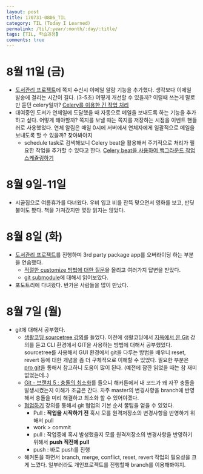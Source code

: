 ```yaml
---
layout: post
title: 170731-0806_TIL
category: TIL (Today I Learned)
permalink: /til/:year/:month/:day/:title/
tags: [TIL, 학습과정]
comments: true
---
```


# 8월 11일 (금)
- [도서관리 프로젝트](https://github.com/wayhome25/our-book)에 쪽지 수신시 이메일 알람 기능을 추가했다.
  생각보다 이메일 발송에 걸리는 시간이 길다. (3-5초) 어떻게 개선할 수 있을까? 이럴때 쓰는게 말로만 듣던 celery일까? [Celery를 이용한 긴 작업 처리 ](https://spoqa.github.io/2012/05/29/distribute-task-with-celery.html)
- 대여중인 도서가 연체일에 도달했을 때 자동으로 메일을 보내도록 하는 기능을 추가하고 싶다. 어떻게 해야할까? 쪽지를 보낼 때는 쪽지를 저장하는 시점을 이벤트 핸들러로 사용했었다. 연체 알림은 매일 0시에 서버에서 연체자에게 일괄적으로 메일을 보내도록 할 수 있을까? 찾아봐야지
  - schedule task로 검색해보니 Celery beat을 활용해서 주기적으로 처리가 필요한 작업을 추가할 수 있다고 한다. [Celery beat을 사용하여 백그라운드 작업 스케쥴링하기](http://blog.naver.com/PostView.nhn?blogId=c_ist82&logNo=220777624611)

# 8월 9일-11일
- 시골집으로 여름휴가를 다녀왔다. 우비 입고 비를 잔뜩 맞으면서 영화를 보고, 반딧불이도 봤다. 책을 가져갔지만 몇장 읽지는 않았다.

# 8월 8일 (화)
- [도서관리 프로젝트](https://github.com/wayhome25/our-book)를 진행하며 3rd party package app를 오버라이딩 하는 부분을 연습했다.
  - [적절한 customize 방법에 대한 질문](https://www.facebook.com/groups/askdjango/permalink/1788528587829343/?comment_id=1788557797826422&notif_t=group_comment&notif_id=1502202113277812)을 올리고 여러가지 답변을 받았다.
  - [git submodule](https://git-scm.com/book/ko/v1/Git-%EB%8F%84%EA%B5%AC-%EC%84%9C%EB%B8%8C%EB%AA%A8%EB%93%88)에 대해서 읽어보았다.
- 포도트리에 다녀왔다. 반가운 사람들을 많이 만났다.

# 8월 7일 (월)
- git에 대해서 공부했다.
  - [생활코딩 sourcetree 강의](https://opentutorials.org/course/1492)를 들었다. 이전에 생활코딩에서 [지옥에서 온 Git](https://opentutorials.org/course/2708) 강의를 듣고 CLI 환경에서 GIT을 사용하는 방법에 대해서 공부했었다. sourcetree를 사용해서 GUI 환경에서 git을 다루는 방법을 배우니 reset, revert 등에 대한 개념을 좀 더 구체적으로 이해할 수 있었다. 필요한 부분은 [pro git](https://git-scm.com)을 통해서 참고하니 도움이 많이 된다. (예전에 잠깐 읽었을 때는 참 재미 없었는데..)
  - [Git - 브랜치 5 : 충돌의 최소화](https://www.youtube.com/watch?v=UscVvA0eyaM)를 들으니 해커톤에서 내 코드가 왜 자꾸 충돌을 발생시켰는지 이해가 조금은 간다. 자주 master의 변경사항을 branch에 반영해서 충돌을 미리 해결하고 최소화 할 수 있어야겠다.
  - [협업하기](https://opentutorials.org/course/1492/8115) 강의를 통해서 git 협업의 기본 순서 꿀팁을 얻을 수 있었다.  
    - Pull : **작업을 시작하기 전** 혹시 모를 원격저장소의 변경사항을 반영하기 위해서 pull
    - work > commit
    - pull : 작업중에 혹시 발생했을지 모를 원격저장소의 변경사항을 반영하기 위해서 **push 직전에 pull**
    - push : 바로 push를 진행
  - 해커톤을 하면서 branch, merge, conflict, reset, revert 작업의 필요성을 크게 느꼈다. 일부러라도 개인프로젝트를 진행할때 branch를 이용해봐야지.
